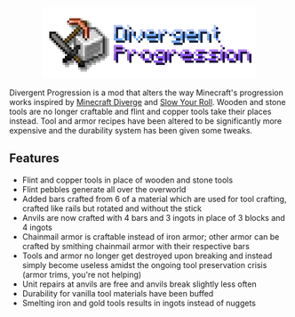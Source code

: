<center>
    <p align="center">
        <img src="banner.png" alt="Divergent Progression banner"/>
    </p>
</center>

Divergent Progression is a mod that alters the way Minecraft's progression works inspired by [Minecraft Diverge](https://github.com/BlueStaggo/MCDiverge) and [Slow Your Roll](https://modrinth.com/mod/slow-your-roll/). Wooden and stone tools are no longer craftable and flint and copper tools take their places instead. Tool and armor recipes have been altered to be significantly more expensive and the durability system has been given some tweaks.

## Features
- Flint and copper tools in place of wooden and stone tools
- Flint pebbles generate all over the overworld
- Added bars crafted from 6 of a material which are used for tool crafting, crafted like rails but rotated and without the stick
- Anvils are now crafted with 4 bars and 3 ingots in place of 3 blocks and 4 ingots
- Chainmail armor is craftable instead of iron armor; other armor can be crafted by smithing chainmail armor with their respective bars
- Tools and armor no longer get destroyed upon breaking and instead simply become useless amidst the ongoing tool preservation crisis (armor trims, you're not helping)
- Unit repairs at anvils are free and anvils break slightly less often
- Durability for vanilla tool materials have been buffed
- Smelting iron and gold tools results in ingots instead of nuggets